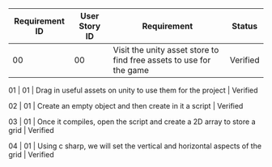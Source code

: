 Requirement ID| User Story ID | Requirement|Status
--------------|---------------|------------|------
00 | 00 | Visit the unity asset store to find free assets to use for the game | Verified

01 | 01 | Drag in useful assets on unity to use them for the project | Verified

02 | 01 | Create an empty object and then create in it a script | Verified

03 | 01 | Once it compiles, open the script and create a 2D array to store a grid | Verified

04 | 01 |  Using c sharp, we will set the vertical and horizontal aspects of the grid | Verified 	                  